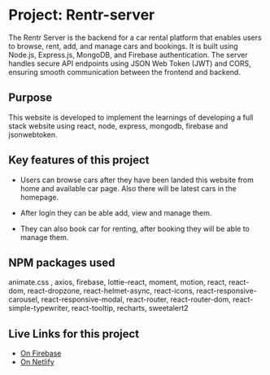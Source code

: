 # Project: Rentr-server
The Rentr Server is the backend for a car rental platform that enables users to browse, rent, add, and manage cars and bookings. It is built using Node.js, Express.js, MongoDB, and Firebase authentication. The server handles secure API endpoints using JSON Web Token (JWT) and CORS, ensuring smooth communication between the frontend and backend.

## Purpose
This website is developed to implement the learnings of developing a full stack website using react, node, express, mongodb, firebase and jsonwebtoken.

## Key features of this project
-  Users can browse cars after they have been landed this website from home and available car page. Also there will be latest cars in the homepage.

-  After login they can be able add, view and manage them.

-  They can also book car for renting, after booking they will be able to manage them.

## NPM packages used
animate.css
, axios, firebase, lottie-react, moment, motion, react, react-dom, react-dropzone, react-helmet-async, react-icons, react-responsive-carousel, react-responsive-modal, react-router, react-router-dom, react-simple-typewriter, react-tooltip, recharts, sweetalert2
 ## Live Links for this project
- [On Firebase](https://rentr-ashky.web.app/)
- [On Netlify](https://rentr-ashis263.netlify.app/)
